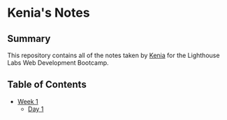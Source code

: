 # Kenia's Notes

## Summary 

This repository contains all of the notes taken by [Kenia](https://github.com/keniabalestra) for the Lighthouse Labs Web Development Bootcamp.

## Table of Contents
* [Week 1](/Week_1)
  * [Day 1](/Week_1/Day_1)